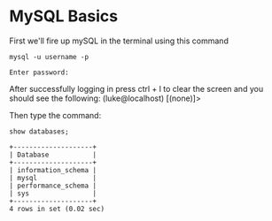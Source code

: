 # MySQL Basics 

First we'll fire up mySQL in the terminal using this command 
```
mysql -u username -p
```
```
Enter password:
```

After successfully logging in press ctrl + l to clear the screen and you should see the following: (luke@localhost) [(none)]> 

Then type the command:

```
show databases;
```
```
+--------------------+
| Database           |
+--------------------+
| information_schema |
| mysql              |
| performance_schema |
| sys                |
+--------------------+
4 rows in set (0.02 sec)

```